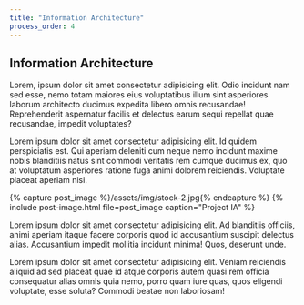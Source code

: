 ```yaml
---
title: "Information Architecture"
process_order: 4
---
```

## Information Architecture

Lorem, ipsum dolor sit amet consectetur adipisicing elit. Odio incidunt nam sed esse, nemo totam maiores eius voluptatibus illum sint asperiores laborum architecto ducimus expedita libero omnis recusandae! Reprehenderit aspernatur facilis et delectus earum sequi repellat quae recusandae, impedit voluptates?

Lorem ipsum dolor sit amet consectetur adipisicing elit. Id quidem perspiciatis est. Qui aperiam deleniti cum neque nemo incidunt maxime nobis blanditiis natus sint commodi veritatis rem cumque ducimus ex, quo at voluptatum asperiores ratione fuga animi dolorem reiciendis. Voluptate placeat aperiam nisi.

{% capture post_image %}/assets/img/stock-2.jpg{% endcapture %}
{% include post-image.html file=post_image caption="Project IA" %}

Lorem ipsum dolor sit amet consectetur adipisicing elit. Ad blanditiis officiis, animi aperiam itaque facere corporis quod id accusantium suscipit delectus alias. Accusantium impedit mollitia incidunt minima! Quos, deserunt unde.

Lorem ipsum dolor sit amet consectetur adipisicing elit. Veniam reiciendis aliquid ad sed placeat quae id atque corporis autem quasi rem officia consequatur alias omnis quia nemo, porro quam iure quas, quos eligendi voluptate, esse soluta? Commodi beatae non laboriosam!